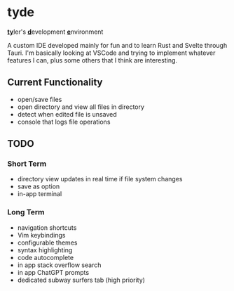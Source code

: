 # tyde 
<ins>**ty**</ins>ler's <ins>**d**</ins>evelopment <ins>**e**</ins>nvironment

A custom IDE developed mainly for fun and to learn Rust and Svelte through Tauri. I'm basically looking at VSCode and trying to implement whatever features I can, plus some others that I think are interesting.

## Current Functionality
- open/save files
- open directory and view all files in directory
- detect when edited file is unsaved
- console that logs file operations

## TODO

### Short Term
- directory view updates in real time if file system changes
- save as option
- in-app terminal

### Long Term
- navigation shortcuts
- Vim keybindings
- configurable themes
- syntax highlighting
- code autocomplete
- in app stack overflow search
- in app ChatGPT prompts
- dedicated subway surfers tab (high priority)
